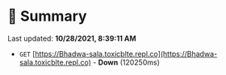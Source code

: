 # 📖 Summary
Last updated: **10/28/2021, 8:39:11 AM**

- `GET` [https://Bhadwa-sala.toxicblte.repl.co](https://Bhadwa-sala.toxicblte.repl.co) - **Down** (120250ms)
